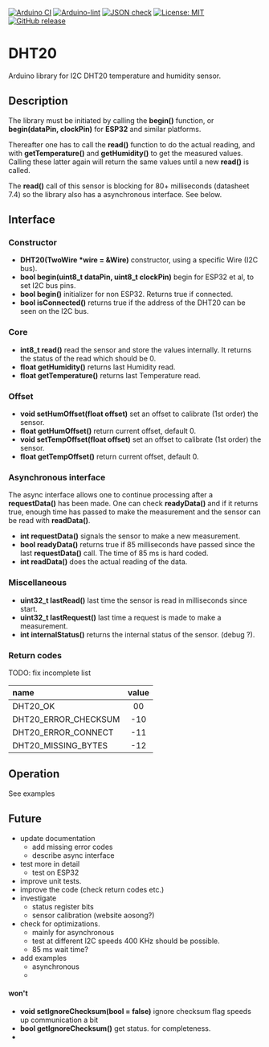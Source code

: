 
[![Arduino CI](https://github.com/RobTillaart/DHT20/workflows/Arduino%20CI/badge.svg)](https://github.com/marketplace/actions/arduino_ci)
[![Arduino-lint](https://github.com/RobTillaart/DHT20/actions/workflows/arduino-lint.yml/badge.svg)](https://github.com/RobTillaart/DHT20/actions/workflows/arduino-lint.yml)
[![JSON check](https://github.com/RobTillaart/DHT20/actions/workflows/jsoncheck.yml/badge.svg)](https://github.com/RobTillaart/DHT20/actions/workflows/jsoncheck.yml)
[![License: MIT](https://img.shields.io/badge/license-MIT-green.svg)](https://github.com/RobTillaart/DHT20/blob/master/LICENSE)
[![GitHub release](https://img.shields.io/github/release/RobTillaart/DHT20.svg?maxAge=3600)](https://github.com/RobTillaart/DHT20/releases)


# DHT20

Arduino library for I2C DHT20 temperature and humidity sensor.


## Description

The library must be initiated by calling the **begin()** function, 
or **begin(dataPin, clockPin)** for **ESP32** and similar platforms.

Thereafter one has to call the **read()** function to do the actual reading,
and with **getTemperature()** and **getHumidity()** to get the measured values.
Calling these latter again will return the same values until a new **read()** is called.

The **read()** call of this sensor is blocking for 80+ milliseconds (datasheet 7.4)
so the library also has a asynchronous interface. See below.


## Interface


### Constructor

- **DHT20(TwoWire \*wire = &Wire)** constructor, using a specific Wire (I2C bus).
- **bool begin(uint8_t dataPin, uint8_t clockPin)** begin for ESP32 et al, to set I2C bus pins.
- **bool begin()** initializer for non ESP32. Returns true if connected.
- **bool isConnected()** returns true if the address of the DHT20 can be seen on the I2C bus.


### Core

- **int8_t read()** read the sensor and store the values internally. 
It returns the status of the read which should be 0.
- **float getHumidity()** returns last Humidity read.
- **float getTemperature()** returns last Temperature read.


### Offset

- **void setHumOffset(float offset)** set an offset to calibrate (1st order) the sensor.
- **float getHumOffset()** return current offset, default 0.
- **void setTempOffset(float offset)** set an offset to calibrate (1st order) the sensor.
- **float getTempOffset()** return current offset, default 0.


### Asynchronous interface

The async interface allows one to continue processing after a **requestData()** has been made.
One can check **readyData()** and if it returns true, enough time has 
passed to make the measurement and the sensor can be read with **readData()**.

- **int requestData()** signals the sensor to make a new measurement.
- **bool readyData()** returns true if 85 milliseconds have passed since the last **requestData()** call. 
The time of 85 ms is hard coded.
- **int readData()** does the actual reading of the data.


### Miscellaneous

- **uint32_t lastRead()** last time the sensor is read in milliseconds since start.
- **uint32_t lastRequest()** last time a request is made to make a measurement.
- **int internalStatus()** returns the internal status of the sensor. (debug ?).


### Return codes

TODO: fix incomplete list

| name                  |  value  |
|:----------------------|:-------:|
| DHT20_OK              |    00   |
| DHT20_ERROR_CHECKSUM  |   -10   |
| DHT20_ERROR_CONNECT   |   -11   |
| DHT20_MISSING_BYTES   |   -12   |


## Operation

See examples


## Future

- update documentation
  - add missing error codes
  - describe async interface
- test more in detail
  - test on ESP32
- improve unit tests.
- improve the code (check return codes etc.)
- investigate 
  - status register bits 
  - sensor calibration (website aosong?)
- check for optimizations.
  - mainly for asynchronous
  - test at different I2C speeds 400 KHz should be possible.
  - 85 ms wait time?
- add examples
  - asynchronous
  - 


#### won't

- **void setIgnoreChecksum(bool = false)** ignore checksum flag speeds up communication a bit
- **bool getIgnoreChecksum()** get status. for completeness.
- 


